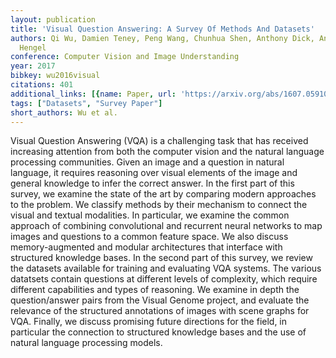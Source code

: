 ```yaml
---
layout: publication
title: 'Visual Question Answering: A Survey Of Methods And Datasets'
authors: Qi Wu, Damien Teney, Peng Wang, Chunhua Shen, Anthony Dick, Anton van Den
  Hengel
conference: Computer Vision and Image Understanding
year: 2017
bibkey: wu2016visual
citations: 401
additional_links: [{name: Paper, url: 'https://arxiv.org/abs/1607.05910'}]
tags: ["Datasets", "Survey Paper"]
short_authors: Wu et al.
---
```

Visual Question Answering (VQA) is a challenging task that has received
increasing attention from both the computer vision and the natural language
processing communities. Given an image and a question in natural language, it
requires reasoning over visual elements of the image and general knowledge to
infer the correct answer. In the first part of this survey, we examine the
state of the art by comparing modern approaches to the problem. We classify
methods by their mechanism to connect the visual and textual modalities. In
particular, we examine the common approach of combining convolutional and
recurrent neural networks to map images and questions to a common feature
space. We also discuss memory-augmented and modular architectures that
interface with structured knowledge bases. In the second part of this survey,
we review the datasets available for training and evaluating VQA systems. The
various datatsets contain questions at different levels of complexity, which
require different capabilities and types of reasoning. We examine in depth the
question/answer pairs from the Visual Genome project, and evaluate the
relevance of the structured annotations of images with scene graphs for VQA.
Finally, we discuss promising future directions for the field, in particular
the connection to structured knowledge bases and the use of natural language
processing models.
